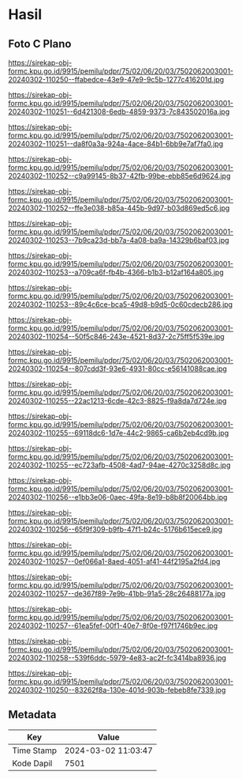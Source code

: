 # Hasil

## Foto C Plano

https://sirekap-obj-formc.kpu.go.id/9915/pemilu/pdpr/75/02/06/20/03/7502062003001-20240302-110250--ffabedce-43e9-47e9-9c5b-1277c416201d.jpg

https://sirekap-obj-formc.kpu.go.id/9915/pemilu/pdpr/75/02/06/20/03/7502062003001-20240302-110251--6d421308-6edb-4859-9373-7c843502016a.jpg

https://sirekap-obj-formc.kpu.go.id/9915/pemilu/pdpr/75/02/06/20/03/7502062003001-20240302-110251--da8f0a3a-924a-4ace-84b1-6bb9e7af7fa0.jpg

https://sirekap-obj-formc.kpu.go.id/9915/pemilu/pdpr/75/02/06/20/03/7502062003001-20240302-110252--c9a99145-8b37-42fb-99be-ebb85e6d9624.jpg

https://sirekap-obj-formc.kpu.go.id/9915/pemilu/pdpr/75/02/06/20/03/7502062003001-20240302-110252--ffe3e038-b85a-445b-9d97-b03d869ed5c6.jpg

https://sirekap-obj-formc.kpu.go.id/9915/pemilu/pdpr/75/02/06/20/03/7502062003001-20240302-110253--7b9ca23d-bb7a-4a08-ba9a-14329b6baf03.jpg

https://sirekap-obj-formc.kpu.go.id/9915/pemilu/pdpr/75/02/06/20/03/7502062003001-20240302-110253--a709ca6f-fb4b-4366-b1b3-b12af164a805.jpg

https://sirekap-obj-formc.kpu.go.id/9915/pemilu/pdpr/75/02/06/20/03/7502062003001-20240302-110253--89c4c6ce-bca5-49d8-b9d5-0c60cdecb286.jpg

https://sirekap-obj-formc.kpu.go.id/9915/pemilu/pdpr/75/02/06/20/03/7502062003001-20240302-110254--50f5c846-243e-4521-8d37-2c75ff5f539e.jpg

https://sirekap-obj-formc.kpu.go.id/9915/pemilu/pdpr/75/02/06/20/03/7502062003001-20240302-110254--807cdd3f-93e6-4931-80cc-e56141088cae.jpg

https://sirekap-obj-formc.kpu.go.id/9915/pemilu/pdpr/75/02/06/20/03/7502062003001-20240302-110255--22ac1213-6cde-42c3-8825-f9a8da7d724e.jpg

https://sirekap-obj-formc.kpu.go.id/9915/pemilu/pdpr/75/02/06/20/03/7502062003001-20240302-110255--69118dc6-1d7e-44c2-9865-ca6b2eb4cd9b.jpg

https://sirekap-obj-formc.kpu.go.id/9915/pemilu/pdpr/75/02/06/20/03/7502062003001-20240302-110255--ec723afb-4508-4ad7-94ae-4270c3258d8c.jpg

https://sirekap-obj-formc.kpu.go.id/9915/pemilu/pdpr/75/02/06/20/03/7502062003001-20240302-110256--e1bb3e06-0aec-49fa-8e19-b8b8f20064bb.jpg

https://sirekap-obj-formc.kpu.go.id/9915/pemilu/pdpr/75/02/06/20/03/7502062003001-20240302-110256--65f9f309-b9fb-47f1-b24c-5176b615ece9.jpg

https://sirekap-obj-formc.kpu.go.id/9915/pemilu/pdpr/75/02/06/20/03/7502062003001-20240302-110257--0ef066a1-8aed-4051-af41-44f2195a2fd4.jpg

https://sirekap-obj-formc.kpu.go.id/9915/pemilu/pdpr/75/02/06/20/03/7502062003001-20240302-110257--de367f89-7e9b-41bb-91a5-28c26488177a.jpg

https://sirekap-obj-formc.kpu.go.id/9915/pemilu/pdpr/75/02/06/20/03/7502062003001-20240302-110257--61ea5fef-00f1-40e7-8f0e-f97f1746b9ec.jpg

https://sirekap-obj-formc.kpu.go.id/9915/pemilu/pdpr/75/02/06/20/03/7502062003001-20240302-110258--539f6ddc-5979-4e83-ac2f-fc3414ba8936.jpg

https://sirekap-obj-formc.kpu.go.id/9915/pemilu/pdpr/75/02/06/20/03/7502062003001-20240302-110250--83262f8a-130e-401d-903b-febeb8fe7339.jpg


## Metadata

| Key        | Value               |
| ---------- | ------------------- |
| Time Stamp | 2024-03-02 11:03:47 |
| Kode Dapil | 7501                |



